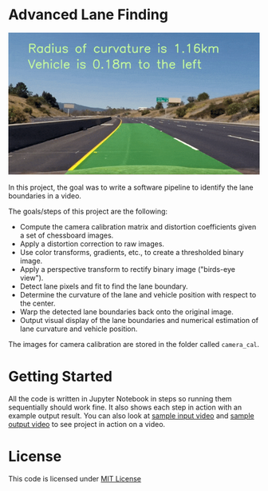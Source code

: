# Advanced Lane Finding

![Sample output video](animated.gif)

In this project, the goal was to write a software pipeline to identify the lane boundaries in a video.

The goals/steps of this project are the following:

- Compute the camera calibration matrix and distortion coefficients given a set of chessboard images.
- Apply a distortion correction to raw images.
- Use color transforms, gradients, etc., to create a thresholded binary image.
- Apply a perspective transform to rectify binary image ("birds-eye view").
- Detect lane pixels and fit to find the lane boundary.
- Determine the curvature of the lane and vehicle position with respect to the center.
- Warp the detected lane boundaries back onto the original image.
- Output visual display of the lane boundaries and numerical estimation of lane curvature and vehicle position.

The images for camera calibration are stored in the folder called `camera_cal`.

# Getting Started

All the code is written in Jupyter Notebook in steps so running them sequentially should work fine. It also shows each step in action with an example output result. You can also look at [sample input video](project_video.mp4) and [sample output video](project_video_lanes_detected.mp4) to see project in action on a video.

# License 

This code is licensed under [MIT License](https://opensource.org/licenses/MIT)
